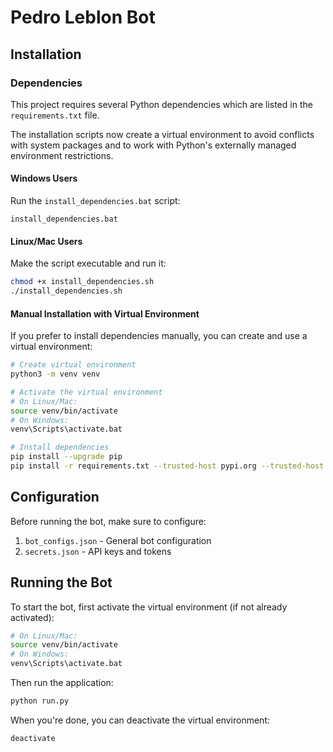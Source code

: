 # Pedro Leblon Bot

## Installation

### Dependencies

This project requires several Python dependencies which are listed in the `requirements.txt` file.

The installation scripts now create a virtual environment to avoid conflicts with system packages and to work with Python's externally managed environment restrictions.

#### Windows Users

Run the `install_dependencies.bat` script:

```
install_dependencies.bat
```

#### Linux/Mac Users

Make the script executable and run it:

```bash
chmod +x install_dependencies.sh
./install_dependencies.sh
```

#### Manual Installation with Virtual Environment

If you prefer to install dependencies manually, you can create and use a virtual environment:

```bash
# Create virtual environment
python3 -m venv venv

# Activate the virtual environment
# On Linux/Mac:
source venv/bin/activate
# On Windows:
venv\Scripts\activate.bat

# Install dependencies
pip install --upgrade pip
pip install -r requirements.txt --trusted-host pypi.org --trusted-host files.pythonhosted.org
```

## Configuration

Before running the bot, make sure to configure:

1. `bot_configs.json` - General bot configuration
2. `secrets.json` - API keys and tokens

## Running the Bot

To start the bot, first activate the virtual environment (if not already activated):

```bash
# On Linux/Mac:
source venv/bin/activate
# On Windows:
venv\Scripts\activate.bat
```

Then run the application:

```bash
python run.py
```

When you're done, you can deactivate the virtual environment:

```bash
deactivate
```
